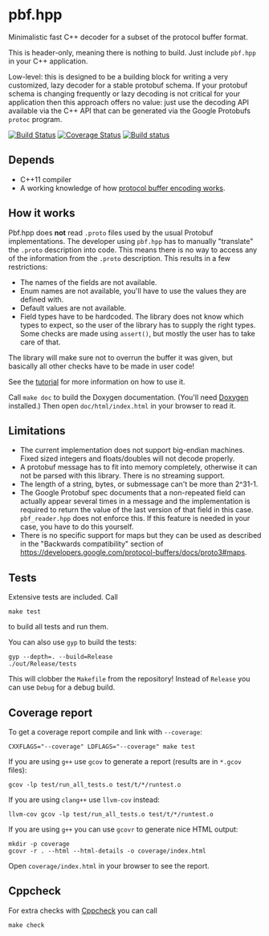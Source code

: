 # pbf.hpp

Minimalistic fast C++ decoder for a subset of the protocol buffer format.

This is header-only, meaning there is nothing to build. Just include `pbf.hpp`
in your C++ application.

Low-level: this is designed to be a building block for writing a very
customized, lazy decoder for a stable protobuf schema. If your protobuf schema
is changing frequently or lazy decoding is not critical for your application
then this approach offers no value: just use the decoding API available via the
C++ API that can be generated via the Google Protobufs `protoc` program.

[![Build Status](https://travis-ci.org/mapbox/pbf.hpp.svg?branch=master)](https://travis-ci.org/mapbox/pbf.hpp)
[![Coverage Status](https://coveralls.io/repos/mapbox/pbf.hpp/badge.svg?branch=master)](https://coveralls.io/r/mapbox/pbf.hpp?branch=master)
[![Build status](https://ci.appveyor.com/api/projects/status/32vn39dprae9cjw0/branch/master?svg=true)](https://ci.appveyor.com/project/Mapbox/pbf-hpp/branch/master)


## Depends

 - C++11 compiler
 - A working knowledge of how
   [protocol buffer encoding works](https://developers.google.com/protocol-buffers/docs/encoding).


## How it works

Pbf.hpp does **not** read `.proto` files used by the usual Protobuf
implementations. The developer using `pbf.hpp` has to manually "translate" the
`.proto` description into code. This means there is no way to access any of the
information from the `.proto` description. This results in a few restrictions:

* The names of the fields are not available.
* Enum names are not available, you'll have to use the values they are defined
  with.
* Default values are not available.
* Field types have to be hardcoded. The library does not know which types to
  expect, so the user of the library has to supply the right types. Some checks
  are made using `assert()`, but mostly the user has to take care of that.

The library will make sure not to overrun the buffer it was given, but
basically all other checks have to be made in user code!

See the [tutorial](tutorial.md) for more information on how to use it.

Call `make doc` to build the Doxygen documentation. (You'll need
[Doxygen](http://www.stack.nl/~dimitri/doxygen/) installed.) Then open
`doc/html/index.html` in your browser to read it.


## Limitations

* The current implementation does not support big-endian machines. Fixed sized
  integers and floats/doubles will not decode properly.
* A protobuf message has to fit into memory completely, otherwise it can not
  be parsed with this library. There is no streaming support.
* The length of a string, bytes, or submessage can't be more than 2^31-1.
* The Google Protobuf spec documents that a non-repeated field can actually
  appear several times in a message and the implementation is required to
  return the value of the last version of that field in this case.
  `pbf_reader.hpp` does not enforce this. If this feature is needed in your
  case, you have to do this yourself.
* There is no specific support for maps but they can be used as described in
  the "Backwards compatibility" section of
  https://developers.google.com/protocol-buffers/docs/proto3#maps.


## Tests

Extensive tests are included. Call

    make test

to build all tests and run them.

You can also use `gyp` to build the tests:

    gyp --depth=. --build=Release
    ./out/Release/tests

This will clobber the `Makefile` from the repository! Instead of `Release` you
can use `Debug` for a debug build.

## Coverage report

To get a coverage report compile and link with `--coverage`:

    CXXFLAGS="--coverage" LDFLAGS="--coverage" make test

If you are using `g++` use `gcov` to generate a report (results are in `*.gcov`
files):

    gcov -lp test/run_all_tests.o test/t/*/runtest.o

If you are using `clang++` use `llvm-cov` instead:

    llvm-cov gcov -lp test/run_all_tests.o test/t/*/runtest.o

If you are using `g++` you can use `gcovr` to generate nice HTML output:

    mkdir -p coverage
    gcovr -r . --html --html-details -o coverage/index.html

Open `coverage/index.html` in your browser to see the report.

## Cppcheck

For extra checks with [Cppcheck](http://cppcheck.sourceforge.net/) you can call

    make check

